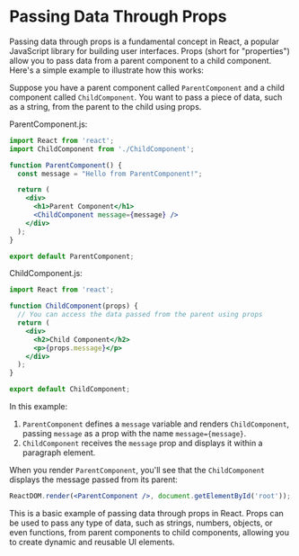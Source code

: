 # Passing Data Through Props

Passing data through props is a fundamental concept in React, a popular JavaScript library for building user interfaces. Props (short for "properties") allow you to pass data from a parent component to a child component. Here's a simple example to illustrate how this works:

Suppose you have a parent component called `ParentComponent` and a child component called `ChildComponent`. You want to pass a piece of data, such as a string, from the parent to the child using props.

ParentComponent.js:
```jsx
import React from 'react';
import ChildComponent from './ChildComponent';

function ParentComponent() {
  const message = "Hello from ParentComponent!";

  return (
    <div>
      <h1>Parent Component</h1>
      <ChildComponent message={message} />
    </div>
  );
}

export default ParentComponent;
```

ChildComponent.js:
```jsx
import React from 'react';

function ChildComponent(props) {
  // You can access the data passed from the parent using props
  return (
    <div>
      <h2>Child Component</h2>
      <p>{props.message}</p>
    </div>
  );
}

export default ChildComponent;
```

In this example:

1. `ParentComponent` defines a `message` variable and renders `ChildComponent`, passing `message` as a prop with the name `message={message}`.
2. `ChildComponent` receives the `message` prop and displays it within a paragraph element.

When you render `ParentComponent`, you'll see that the `ChildComponent` displays the message passed from its parent:

```jsx
ReactDOM.render(<ParentComponent />, document.getElementById('root'));
```

This is a basic example of passing data through props in React. Props can be used to pass any type of data, such as strings, numbers, objects, or even functions, from parent components to child components, allowing you to create dynamic and reusable UI elements.
